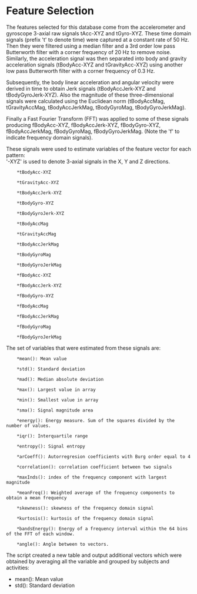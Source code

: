 Feature Selection 
=================

The features selected for this database come from the accelerometer and gyroscope 3-axial raw signals tAcc-XYZ and tGyro-XYZ. These time domain signals (prefix 't' to denote time) were captured at a constant rate of 50 Hz. Then they were filtered using a median filter and a 3rd order low pass Butterworth filter with a corner frequency of 20 Hz to remove noise. Similarly, the acceleration signal was then separated into body and gravity acceleration signals (tBodyAcc-XYZ and tGravityAcc-XYZ) using another low pass Butterworth filter with a corner frequency of 0.3 Hz. 

Subsequently, the body linear acceleration and angular velocity were derived in time to obtain Jerk signals (tBodyAccJerk-XYZ and tBodyGyroJerk-XYZ). Also the magnitude of these three-dimensional signals were calculated using the Euclidean norm (tBodyAccMag, tGravityAccMag, tBodyAccJerkMag, tBodyGyroMag, tBodyGyroJerkMag). 

Finally a Fast Fourier Transform (FFT) was applied to some of these signals producing fBodyAcc-XYZ, fBodyAccJerk-XYZ, fBodyGyro-XYZ, fBodyAccJerkMag, fBodyGyroMag, fBodyGyroJerkMag. (Note the 'f' to indicate frequency domain signals). 

These signals were used to estimate variables of the feature vector for each pattern:  
'-XYZ' is used to denote 3-axial signals in the X, Y and Z directions.

        *tBodyAcc-XYZ
        
        *tGravityAcc-XYZ
        
        *tBodyAccJerk-XYZ
        
        *tBodyGyro-XYZ
        
        *tBodyGyroJerk-XYZ
        
        *tBodyAccMag
        
        *tGravityAccMag
        
        *tBodyAccJerkMag
        
        *tBodyGyroMag
        
        *tBodyGyroJerkMag
        
        *fBodyAcc-XYZ
        
        *fBodyAccJerk-XYZ
        
        *fBodyGyro-XYZ
        
        *fBodyAccMag
        
        *fBodyAccJerkMag
        
        *fBodyGyroMag
        
        *fBodyGyroJerkMag

The set of variables that were estimated from these signals are: 

        *mean(): Mean value

        *std(): Standard deviation

        *mad(): Median absolute deviation 
        
        *max(): Largest value in array
        
        *min(): Smallest value in array
        
        *sma(): Signal magnitude area
        
        *energy(): Energy measure. Sum of the squares divided by the number of values. 
        
        *iqr(): Interquartile range 
        
        *entropy(): Signal entropy
        
        *arCoeff(): Autorregresion coefficients with Burg order equal to 4
        
        *correlation(): correlation coefficient between two signals
        
        *maxInds(): index of the frequency component with largest magnitude
        
        *meanFreq(): Weighted average of the frequency components to obtain a mean frequency
        
        *skewness(): skewness of the frequency domain signal 
        
        *kurtosis(): kurtosis of the frequency domain signal 
        
        *bandsEnergy(): Energy of a frequency interval within the 64 bins of the FFT of each window.
        
        *angle(): Angle between to vectors.

The script created a new table and output additional vectors which were obtained by averaging all the variable and grouped by subjects and activities:
* mean(): Mean value 
* std(): Standard deviation


